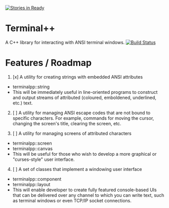 [![Stories in Ready](https://badge.waffle.io/KazDragon/terminalpp.png?label=ready&title=Ready)](https://waffle.io/KazDragon/terminalpp)
# Terminal++
A C++ library for interacting with ANSI terminal windows.
[![Build Status](https://travis-ci.org/KazDragon/terminalpp.svg?branch=master)](https://travis-ci.org/KazDragon/terminalpp)

# Features / Roadmap

1. [x] A utility for creating strings with embedded ANSI attributes
  * terminalpp::string
  * This will be immediately useful in line-oriented programs to construct and
    output streams of attributed (coloured, emboldened, underlined, etc.) text.

2. [ ] A utility for managing ANSI escape codes that are not bound to specific
   characters.  For example, commands for moving the cursor, changing the
   screen's title, clearing the screen, etc.

3. [ ] A utility for managing screens of attributed characters
  * terminalpp::screen
  * terminalpp::canvas
  * This will be useful for those who wish to develop a more graphical or
    "curses-style" user interface.

4. [ ] A set of classes that implement a windowing user interface
  * terminalpp::component
  * terminalpp::layout
  * This will enable developer to create fully featured console-based UIs
    that can be delivered over any channel to which you can write text, such
    as terminal windows or even TCP/IP socket connections.
